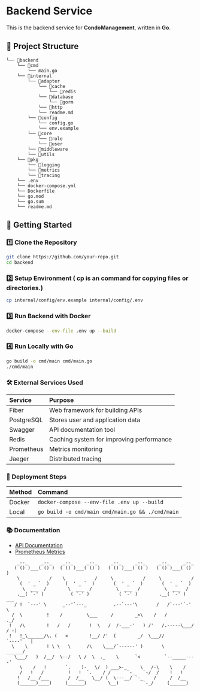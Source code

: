 # Backend Service

This is the backend service for **CondoManagement**, written in **Go**.

## 📂 Project Structure

```
└── 📁backend
    └── 📁cmd
        └── main.go
    └── 📁internal
        └── 📁adapter
            └── 📁cache
                └── 📁redis
            └── 📁database
                └── 📁gorm
            └── 📁http
            └── readme.md
        └── 📁config
            └── config.go
            └── env.example
        └── 📁core
            └── 📁role
            └── 📁user
        └── 📁middleware
        └── 📁utils
    └── 📁pkg
        └── 📁logging
        └── 📁metrics
        └── 📁tracing
    └── .env
    └── docker-compose.yml
    └── Dockerfile
    └── go.mod
    └── go.sum
    └── readme.md
```

## 🚀 Getting Started

### 1️⃣ Clone the Repository

```sh
git clone https://github.com/your-repo.git
cd backend
```

### 2️⃣ Setup Environment ( cp is an command for copying files or directories.)

```sh
cp internal/config/env.example internal/config/.env
```

### 3️⃣ Run Backend with Docker

```sh
docker-compose --env-file .env up --build
```

### 4️⃣ Run Locally with Go

```sh
go build -o cmd/main cmd/main.go
./cmd/main
```

### 🛠️ External Services Used

| Service    | Purpose                                  |
| :--------- | :--------------------------------------- |
| Fiber      | Web framework for building APIs          |
| PostgreSQL | Stores user and application data         |
| Swagger    | API documentation tool                   |
| Redis      | Caching system for improving performance |
| Prometheus | Metrics monitoring                       |
| Jaeger     | Distributed tracing                      |

### 📌 Deployment Steps

| Method | Command                                          |
| :----- | :----------------------------------------------- |
| Docker | `docker-compose --env-file .env up --build`      |
| Local  | `go build -o cmd/main cmd/main.go && ./cmd/main` |

### 📚 Documentation

- [API Documentation](http://localhost:8080/swagger/index.html)
- [Prometheus Metrics](http://localhost:9090)

```
    _--_     _--_    _--_     _--_     _--_     _--_     _--_     _--_
   ( () )___( () )  ( () )___( () )   ( () )___( () )   ( () )___( () )
    \           /    \           /     \           /     \           /
     (  ' _ `  )      (  ' _ `  )       (  ' _ `  )       (  ' _ `  )
      \  ___  /        \  ___  /         \  ___  /         \  ___  /
    .__( `-' )          ( `-' )           ( `-' )        .__( `-' )  ___
   / !  `---' \      _--'`---_          .--`---'\       /   /`---'`-'   \
  /  \         !    /         \___     /        _>\    /   /          ._/ 
 !   /\        !   /   /       !  \   /  /-___-'   ) /'   /.-----\___/     / -)
 !   !_\______/\. (   <        !__/ /'  (        _/  \___//          `----'   |
  \    \       ! \ \   \      /\    \___/`------' )       \            ______/
   \___/   )  /__/  \--/   \ /  \  ._    \      `<         `--_____----'
     \    /   !       `.    )-   \/  ) ___>-_     \   /-\    \    /
     /   !   /         !   !  `.    / /      `-_   `-/  /    !   !
    !   /__ /___       /  /__   \__/ (  \---__/ `-_    /     /  /__
    (______)____)     (______)        \__)         `-_/     (______)
```